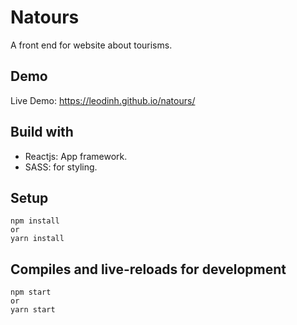 # Natours
A front end for website about tourisms.
## Demo
Live Demo: https://leodinh.github.io/natours/
## Build with
* Reactjs: App framework.
* SASS: for styling.
## Setup
```
npm install
or 
yarn install
```
## Compiles and live-reloads for development
```
npm start
or
yarn start
```
